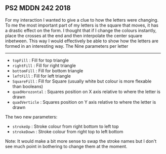 ## PS2 MDDN 242 2018

For my interaction I wanted to give a clue to how the letters were changing. To me the most important part of my letters is the square that moves, it has a drastic effect on the form. I thought that if I change the colours instantly, place the crosses at the end and then interpolate the center square inbetween. This way I would effectively be able to show how the letters are formed in an interesting way.
The Nine parameters per letter
_______________________________

* `topFill` : Fill for top triangle
* `rightFill` : Fill for right triangle
* `bottomFill` : Fill for bottom triangle
* `leftFill` : Fill for left triangle
* `SquareFill` : Fill for Square (usually white but colour is more flexable than booleans)
* `quadHorozontal` : Squares position on X axis relative to where the letter is drawn
* `quadVerticle` : Squares position on Y axis relative to where the letter is drawn

The two new parameters:
* `strokeUp` : Stroke colour from right bottom to left top
* `strokeDown` : Stroke colour from right top to left bottom

Note: It would make a bit more sense to swap the stroke names but I don't see much point in bothering to change them at the moment.